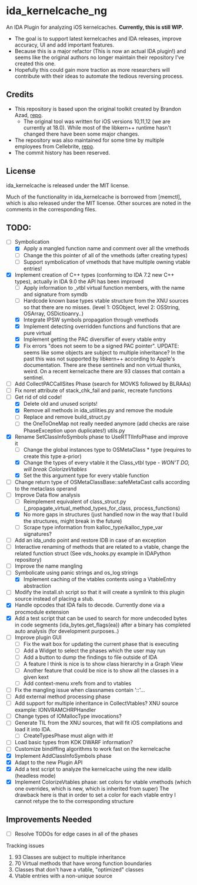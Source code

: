 # ida_kernelcache_ng
An IDA Plugin for analyzing iOS kernelcaches. **Currently, this is still WIP.**

* The goal is to support latest kernelcaches and IDA releases, improve accuracy, UI and add important features.
* Because this is a major refactor (This is now an actual IDA plugin!) and seems like the original authors no longer maintain their repository I've created this one.
* Hopefully this could gain more traction as more researchers will contribute with their ideas to automate the tedious reversing process.

## Credits
* This repository is based upon the original toolkit created by Brandon Azad, [repo](https://github.com/bazad/ida_kernelcache).
  * The original tool was written for iOS versions 10,11,12 (we are currently at 18.0). While most of the libkern++ runtime hasn't changed there have been some major changes.
* The repository was also maintained for some time by multiple employees from Cellebrite, [repo](https://github.com/cellebrite-labs/ida_kernelcache).
* The commit history has been reserved.

## License
ida_kernelcache is released under the MIT license.

Much of the functionality in ida_kernelcache is borrowed from [memctl], which is also released
under the MIT license. Other sources are noted in the comments in the corresponding files.

## TODO:
- [ ] Symbolication
  - [X] Apply a mangled function name and comment over all the vmethods
  - [ ] Change the this pointer of all of the vmethods (after creating types)
  - [ ] Support symbolication of vmethods that have multiple owning vtable entries!
- [X] Implement creation of C++ types (conforming to IDA 7.2 new C++ types), actually in IDA 9.0 the API has been improved
  - [ ] Apply information to _vtbl virtual function members, with the name and signature from symdb
  - [ ] Hardcode known base types vtable structure from the XNU sources so that there are no misses. (level 1: OSObject, level 2: OSString, OSArray, OSDictioanry..)
  - [X] Integrate IPSW symbols propagation through vmethods
  - [X] Implement detecting overridden functions and functions that are pure virtual
  - [X] Implement getting the PAC diversifier of every vtable entry
  - [X] Fix errors "does not seem to be a signed PAC pointer". UPDATE: seems like some objects are subject to multiple inheritance? In the past this was not supported by libkern++ 
        according to Apple's documentation. There are these sentinels and non virtual thunks, weird. On a recent kernelcache there are 93 classes that contain a sentinel.
- [ ] Add CollectPACCallSites Phase (search for MOVKS followed by BLRAAs)
- [ ] Fix noret attribute of stack_chk_fail and panic, recreate functions
- [ ] Get rid of old code! 
  - [X] Delete old and unused scripts!
  - [X] Remove all methods in ida_utilities.py and remove the module
  - [ ] Replace and remove build_struct.py
  - [ ] the OneToOneMap not really needed anymore (add checks are raise PhaseException upon duplicates!) utils.py
- [X] Rename SetClassInfoSymbols phase to UseRTTIInfoPhase and improve it
  - [ ] Change the global instances type to OSMetaClass * type (requires to create this type a-prior)
  - [X] Change the types of every vtable it the Class_vtbl type - *WON'T DO, will break ColorizeVtables*
  - [X] Set the this argument type for every vtable function
- [ ] Change return type of OSMetaClassBase::safeMetaCast calls according to the metaclass operand
- [ ] Improve Data flow analysis
  - [ ] Reimplement equivalent of class_struct.py (_propagate_virtual_method_types_for_class, process_functions)
  - [X] No more gaps in structures (just handled now in the way that I build the structures, might break in the future)
  - [ ] Scrape type information from kalloc_type/kalloc_type_var signatures?
- [ ] Add an ida_undo point and restore IDB in case of an exception
- [ ] Interactive renaming of methods that are related to a vtable, change the related function struct (See vds_hooks.py example in IDAPython repository)
- [ ] Improve the name mangling
- [ ] Symbolicate using panic strings and os_log strings
  - [X] Implement caching of the vtables contents using a VtableEntry abstraction
- [ ] Modify the install.sh script so that it will create a symlink to this plugin source instead of placing a stub.
- [X] Handle opcodes that IDA fails to decode. Currently done via a procmodule extension
- [X] Add a test script that can be used to search for more undecoded bytes in code segments (ida_bytes.get_flags(ea)) after a binary has completed auto analysis (for development purposes..)
- [ ] Improve plugin GUI
  - [ ] Fix the wait box for updating the current phase that is executing
  - [ ] Add a Widget to select the phases which the user may run
  - [ ] Add a button to dump the findings to file outside of IDA
  - [ ] A feature I think is nice is to show class hierarchy in a Graph View
  - [ ] Another feature that could be nice is to show all the classes in a given kext
  - [ ] Add context-menu xrefs from and to vtables
- [ ] Fix the mangling issue when classnames contain '::'...
- [ ] Add external method processing phase
- [ ] Add support for multiple inheritance in CollectVtables? XNU source example: IONVRAMCHRPHandler
- [ ] Change types of IOMallocType invocations?
- [ ] Generate TIL from the XNU sources, that will fit iOS compilations and load it into IDA.
  - [ ] CreateTypesPhase must align with it!
- [ ] Load basic types from KDK DWARF information?
- [ ] Customize bindiffing algorithms to work fast on the kernelcache
- [X] Implement AddClassInfoSymbols phase
- [X] Adapt to the new Plugin API 
- [X] Add a test script to analyze the kernelcache using the new idalib (headless mode)
- [X] Implement ColorizeVtables phase: set colors for vtable vmethods (which one overrides, which is new, which is inherited from super)
  The drawback here is that in order to set a color for each vtable entry I cannot retype the to the corresponding structure

## Improvements Needed
- [ ] Resolve TODOs for edge cases in all of the phases

Tracking issues
1. 93 Classes are subject to multiple inheritance
2. 70 Virtual methods that have wrong function boundaries
3. Classes that don't have a vtable, "optimized" classes
4. Vtable entries with a non-unique source